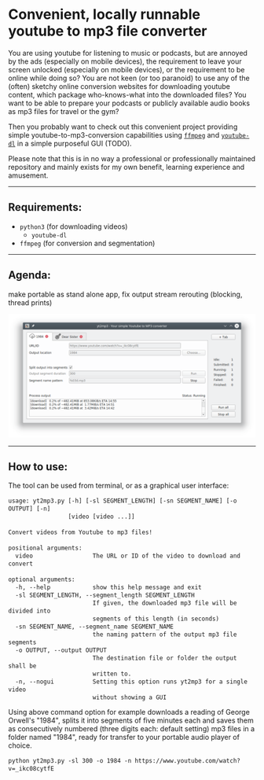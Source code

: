 # Convenient, locally runnable youtube to mp3 file converter
You are using youtube for listening to music or podcasts, but are annoyed by the ads (especially on mobile devices), the requirement to leave your screen unlocked (especially on mobile devices), or the requirement to be online while doing so?
You are not keen (or too paranoid) to use any of the (often) sketchy online conversion websites for downloading youtube content, which package who-knows-what into the downloaded files? You want to be able to prepare your podcasts or publicly available audio books as mp3 files for travel or the gym?

Then you probably want to check out this convenient project providing simple youtube-to-mp3-conversion capabilities using [`ffmpeg`](https://github.com/FFmpeg/FFmpeg) and [`youtube-dl`](https://github.com/ytdl-org/youtube-dl) in a simple purposeful GUI (TODO).

Please note that this is in no way a professional or professionally maintained repository and mainly exists for my own benefit, learning experience and amusement.

---
## Requirements:

- `python3` (for downloading videos)
  + `youtube-dl`
- `ffmpeg` (for conversion and segmentation)


---
## Agenda:
make portable as stand alone app,
fix output stream rerouting (blocking, thread prints)

![current user interface](doc/ui.png)

---
## How to use:
The tool can be used from terminal, or as a graphical user interface:
```
usage: yt2mp3.py [-h] [-sl SEGMENT_LENGTH] [-sn SEGMENT_NAME] [-o OUTPUT] [-n]
                 [video [video ...]]

Convert videos from Youtube to mp3 files!

positional arguments:
  video                 The URL or ID of the video to download and convert

optional arguments:
  -h, --help            show this help message and exit
  -sl SEGMENT_LENGTH, --segment_length SEGMENT_LENGTH
                        If given, the downloaded mp3 file will be divided into
                        segments of this length (in seconds)
  -sn SEGMENT_NAME, --segment_name SEGMENT_NAME
                        the naming pattern of the output mp3 file segments
  -o OUTPUT, --output OUTPUT
                        The destination file or folder the output shall be
                        written to.
  -n, --nogui           Setting this option runs yt2mp3 for a single video
                        without showing a GUI
```
Using above command option for example downloads a reading of George Orwell's "1984", splits it into segments of five minutes each and saves them as consecutively numbered (three digits each: default setting) mp3 files in a folder named "1984", ready for transfer to your portable audio player of choice.
```
python yt2mp3.py -sl 300 -o 1984 -n https://www.youtube.com/watch?v=_ikc08cytfE
```
